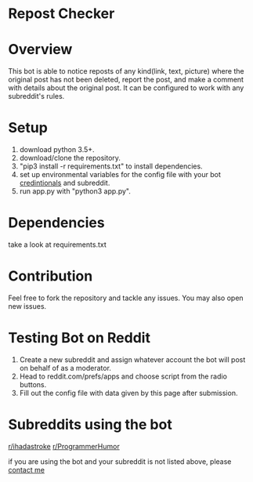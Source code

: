 # Repost Checker

# Overview
This bot is able to notice reposts of any kind(link, text, picture) where the original post has not been deleted, report the post, and make a comment with details about the original post. It can be configured to work with any subreddit's rules.

# Setup
1. download python 3.5+.
2. download/clone the repository.
3. "pip3 install -r requirements.txt" to install dependencies.
4. set up environmental variables for the config file with your bot [credintionals](https://github.com/reddit-archive/reddit/wiki/OAuth2) and subreddit.
5. run app.py with "python3 app.py".

# Dependencies
take a look at requirements.txt

# Contribution
Feel free to fork the repository and tackle any issues. You may also open new issues.

# Testing Bot on Reddit
1) Create a new subreddit and assign whatever account the bot will post on behalf of as a moderator.
2) Head to reddit.com/prefs/apps and choose script from the radio buttons.
3) Fill out the config file with data given by this page after submission.

# Subreddits using the bot
[r/ihadastroke](https://www.reddit.com/r/ihadastroke/)
[r/ProgrammerHumor](https://www.reddit.com/r/ProgrammerHumor)

if you are using the bot and your subreddit is not listed above, please [contact me](https://www.reddit.com/user/XXAligatorXx)
